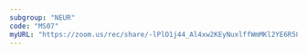 ```yaml
---
subgroup: "NEUR"
code: "MS07"
myURL: "https://zoom.us/rec/share/-lPlO1j44_Al4xw2KEyNuxlffWmMKl2YE6R58h4f0hJxBuDEvhTKNoyM8SFeSQrY.IX3hLqnIWChI30Sx?startTime=1623773649000"
---
```

